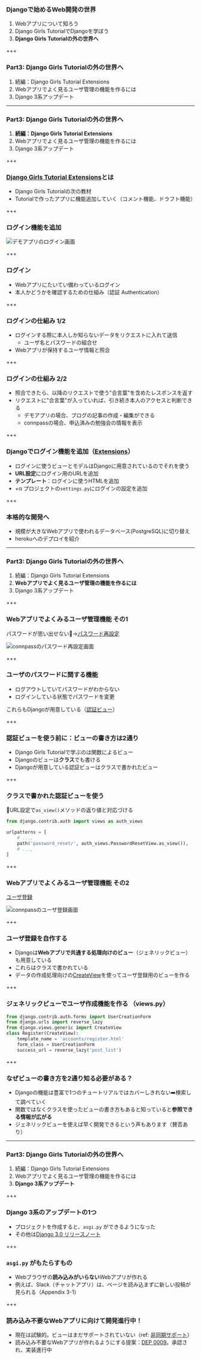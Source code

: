 ### Djangoで始めるWeb開発の世界

1. Webアプリについて知ろう
2. Django Girls TutorialでDjangoを学ぼう
3. **Django Girls Tutorialの外の世界へ**

+++

### Part3: Django Girls Tutorialの外の世界へ

1. 続編：Django Girls Tutorial Extensions
2. Webアプリでよく見るユーザ管理の機能を作るには
3. Django 3系アップデート

---

### Part3: Django Girls Tutorialの外の世界へ

1. **続編：Django Girls Tutorial Extensions**
2. Webアプリでよく見るユーザ管理の機能を作るには
3. Django 3系アップデート

+++

### [Django Girls Tutorial Extensions](https://tutorial-extensions.djangogirls.org/ja/)とは

- Django Girls Tutorialの次の教材
- Tutorialで作ったアプリに機能追加していく（コメント機能、ドラフト機能）

+++

### ログイン機能を追加

![デモアプリのログイン画面](pycon_shizu_Feb_django_intro/assets/images/3/1-demo_app_login.png)

+++

### ログイン

- Webアプリにたいてい備わっているログイン
- 本人かどうかを確認するための仕組み（認証 Authentication）

+++

### ログインの仕組み 1/2

- ログインする際に本人しか知らないデータをリクエストに入れて送信
    - ユーザ名とパスワードの組合せ
- Webアプリが保持するユーザ情報と照合

+++

### ログインの仕組み 2/2

- 照合できたら、以降のリクエストで使う"合言葉"を含めたレスポンスを返す
- リクエストに"合言葉"が入っていれば、引き続き本人のアクセスと判断できる
    - デモアプリの場合、ブログの記事の作成・編集ができる
    - connpassの場合、申込済みの勉強会の情報を表示

+++

### Djangoでログイン機能を追加（[Extensions](https://tutorial-extensions.djangogirls.org/ja/authentication_authorization/)）

- ログインに使うビューとモデルはDjangoに用意されているのでそれを使う
- **URL設定**にログイン用のURLを追加
- **テンプレート**：ログインに使うHTMLを追加
- +α プロジェクトの`settings.py`にログインの設定を追加

+++

### 本格的な開発へ

- 規模が大きなWebアプリで使われるデータベース(PostgreSQL)に切り替え
- herokuへのデプロイを紹介

---

### Part3: Django Girls Tutorialの外の世界へ

1. 続編：Django Girls Tutorial Extensions
2. **Webアプリでよく見るユーザ管理の機能を作るには**
3. Django 3系アップデート

+++

### Webアプリでよくみるユーザ管理機能 その1

パスワードが思い出せない🤨→[パスワード再設定](https://connpass.com/account/password_reset/)

![connpassのパスワード再設定画面](pycon_shizu_Feb_django_intro/assets/images/3/2-connpass_password_reset.png)

+++

### ユーザのパスワードに関する機能

- ログアウトしていてパスワードがわからない
- ログインしている状態でパスワードを変更

これらもDjangoが用意している（[認証ビュー](https://docs.djangoproject.com/ja/3.0/topics/auth/default/#module-django.contrib.auth.views)）

+++

### 認証ビューを使う前に：ビューの書き方は2通り

- Django Girls Tutorialで学ぶのは関数によるビュー
- Djangoのビューは**クラス**でも書ける
- Djangoが用意している認証ビューはクラスで書かれたビュー

+++

### クラスで書かれた認証ビューを使う

📌URL設定で`as_view()`メソッドの返り値と対応づける

```python
from django.contrib.auth import views as auth_views

urlpatterns = [
    # ...,
    path('password_reset/', auth_views.PasswordResetView.as_view()),
    # ...,
]
```

+++

### Webアプリでよくみるユーザ管理機能 その2

[ユーザ登録](https://connpass.com/signup/)

![connpassのユーザ登録画面](pycon_shizu_Feb_django_intro/assets/images/3/3-connpass_signup.png)

+++

### ユーザ登録を自作する

- Djangoは**Webアプリで共通する処理向けのビュー**（ジェネリックビュー）も用意している
- これらはクラスで書かれている
- データの作成処理向けの[CreateView](https://docs.djangoproject.com/ja/3.0/ref/class-based-views/generic-editing/#createview)を使ってユーザ登録用のビューを作る

+++

### ジェネリックビューでユーザ作成機能を作る （views.py）

```python
from django.contrib.auth.forms import UserCreationForm
from django.urls import reverse_lazy
from django.views.generic import CreateView
class Register(CreateView):
    template_name = 'accounts/register.html'
    form_class = UserCreationForm
    success_url = reverse_lazy('post_list')
```

+++

### なぜビューの書き方を2通り知る必要がある？

- Djangoの機能は豊富で1つのチュートリアルではカバーしきれない➡️検索して調べていく
- 関数ではなくクラスを使ったビューの書き方もあると知っていると**参照できる情報が広がる**
- ジェネリックビューを使えば早く開発できるという声もあります（賛否あり）

---

### Part3: Django Girls Tutorialの外の世界へ

1. 続編：Django Girls Tutorial Extensions
2. Webアプリでよく見るユーザ管理の機能を作るには
3. **Django 3系アップデート**

+++

### Django 3系のアップデートの1つ

- プロジェクトを作成すると、`asgi.py` ができるようになった
- その他は[Django 3.0 リリースノート](https://docs.djangoproject.com/ja/3.0/releases/3.0/)

+++

### `asgi.py` がもたらすもの

- Webブラウザの**読み込みがいらない**Webアプリが作れる
- 例えば、Slack（チャットアプリ）は、ページを読み込まずに新しい投稿が見られる（Appendix 3-1）

+++

### 読み込み不要なWebアプリに向けて開発進行中！

- 現在は試験的。ビューはまだサポートされていない（ref: [非同期サポート](https://docs.djangoproject.com/ja/3.0/topics/async/)）
- 読み込み不要なWebアプリが作れるようにする提案：[DEP 0009](https://github.com/django/deps/blob/master/accepted/0009-async.rst#sequencing)。承認され、実装進行中
